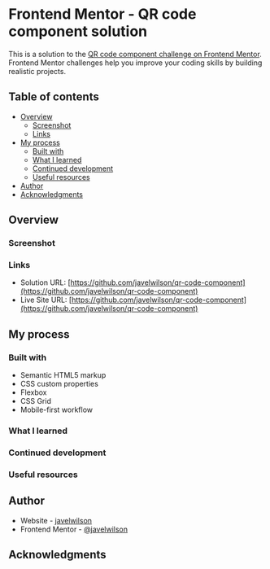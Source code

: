 # Frontend Mentor - QR code component solution

This is a solution to the [QR code component challenge on Frontend Mentor](https://www.frontendmentor.io/challenges/qr-code-component-iux_sIO_H). Frontend Mentor challenges help you improve your coding skills by building realistic projects.

## Table of contents

- [Overview](#overview)
  - [Screenshot](#screenshot)
  - [Links](#links)
- [My process](#my-process)
  - [Built with](#built-with)
  - [What I learned](#what-i-learned)
  - [Continued development](#continued-development)
  - [Useful resources](#useful-resources)
- [Author](#author)
- [Acknowledgments](#acknowledgments)

## Overview

### Screenshot

### Links

- Solution URL: [https://github.com/javelwilson/qr-code-component](https://github.com/javelwilson/qr-code-component)
- Live Site URL: [https://github.com/javelwilson/qr-code-component](https://github.com/javelwilson/qr-code-component)

## My process

### Built with

- Semantic HTML5 markup
- CSS custom properties
- Flexbox
- CSS Grid
- Mobile-first workflow

### What I learned

### Continued development

### Useful resources

## Author

- Website - [javelwilson](https://javelwilson.com)
- Frontend Mentor - [@javelwilson](https://www.frontendmentor.io/profile/javelwilson)

## Acknowledgments

